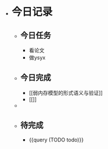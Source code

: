 - # 今日记录
	- ## 今日任务
		- 看论文
		- 做ysyx
	- ##  今日完成
		- [[弱内存模型的形式语义与验证]]
		- [[]]
	-
	- ## 待完成
		- {{query (TODO todo)}}